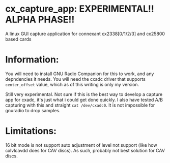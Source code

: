 # cx_capture_app:  EXPERIMENTAL!! ALPHA PHASE!!
A linux GUI capture application for connexant cx2338[0/1/2/3] and cx25800 based cards

# Information:

  You will need to install GNU Radio Companion for this to work, and any depndencies it needs.
  You will need the cxadc driver that supports `center_offset` value, which as of this writing is only my version.




Still very experimental. Not sure if this is the best way to develop a capture app for cxadc, it's just what i could get done quickly. I also have tested A/B capturing with this and straight `cat /dev/cxadc0`.  It is not impossible for gnuradio to drop samples.


# Limitations:
  16 bit mode is not support
  auto adjustment of level not support (like how cxlvlcavdd does for CAV discs). As such, probably not best solution for CAV discs.



